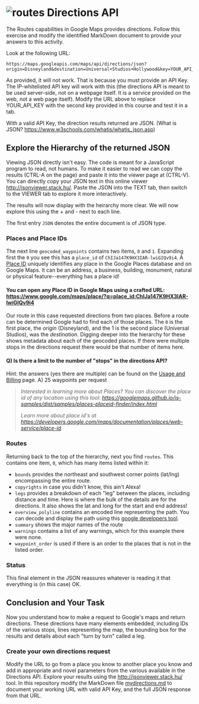 # ![routes](https://mapsplatform.google.com/static/images/icons/header/NAV_Products_Supernav_Icon_02-Routes.svg) Directions API

The Routes capabilities in Google Maps provides directions. Follow this exercise and modify the identified MarkDown document to provide your answers to this activity.

Look at the following URL: 

```
https://maps.googleapis.com/maps/api/directions/json?origin=Disneyland&destination=Universal+Studios+Hollywood&key=YOUR_API_KEY
```
As provided, it will not work. That is because you must provide an API Key. The IP-whitelisted API key will work with this (the directions API is meant to be used server-side, not on a webpage itself. It is a service provided on the web, not a web page itself). Modify the URL above to replace YOUR_API_KEY with the second key provided in this course and test it in a tab. 

With a valid API Key, the direction results returned are JSON. (What is JSON? https://www.w3schools.com/whatis/whatis_json.asp)

## Explore the Hierarchy of the returned JSON

Viewing JSON directly isn't easy. The code is meant for a JavaScript program to read, not humans. To make it easier to read we can copy the results (CTRL-A on the page) and paste it into the viewer page at  (CTRL-V). You can directly copy your JSON text in this online viewer http://jsonviewer.stack.hu/. Paste the JSON into the TEXT tab, then switch to the VIEWER tab to explore it more interactively. 

The results will now display with the heirarchy more clear. We will now explore this using the + and - next to each line. 

The first entry `JSON` denotes the entire document is of JSON type. 

### Places and Place IDs
The next line `geocoded_waypoints` contains two items, `0` and `1`. Expanding first the `0` you see this has a `place_id` of `ChIJa147K9HX3IAR-lwiGIQv9i4`. A [Place ID](https://developers.google.com/maps/documentation/places/web-service/place-id) uniquely identifies any place in the Google Places database and on Google Maps. It can be an address, a business, building, monument, natural or physical feature--everything has a place id! 

#### You can open any Place ID in Google Maps using a crafted URL: https://www.google.com/maps/place/?q=place_id:ChIJa147K9HX3IAR-lwiGIQv9i4
Our route in this case requested directions from two places. Before a route can be determined Google had to find each of those places. The `0` is the first place, the _origin_ (Disneyland), and the 1 is the second place (Universal Studios), was the _destination_. Digging deeper into the hierarchy for these shows metadata about each of the geocoded places. If there were multiple stops in the directions request there would be that number of items here. 

#### **Q) Is there a limit to the number of "stops" in the directions API?** 
Hint: the answers (yes there are multiple) can be found on the [Usage and Billing](https://developers.google.com/maps/documentation/directions/usage-and-billing) page. 
A) 25 waypoints per request

> _Interested in learning more about Places? You can discover the place id of any location using this tool: https://googlemaps.github.io/js-samples/dist/samples/places-placeid-finder/index.html_
>
> _Learn more about place id's at https://developers.google.com/maps/documentation/places/web-service/place-id._

### Routes
Returning back to the top of the hierarchy, next you find `routes`. This contains one item, `0`, which has many items listed within it:

- `bounds` provides the northeast and southwest corner points (lat/lng) encompassing the entire route.
- `copyrights` in case you didn't know, this ain't Alexa!
- `legs` provides a breakdown of each "leg" between the places, including distance and time. Here is where the bulk of the details are for the directions. It also shows the lat and long for the start and end address!
- `overview_polyline` contains an encoded line representing the path. You can decode and display the path using this [google developers tool](https://developers.google.com/maps/documentation/utilities/polylineutility). 
- `summary` shows the major names of the route
- `warnings` contains a list of any warnings, which for this example there were none. 
- `waypoint_order` is used if there is an order to the places that is not in the listed order. 

### Status
This final element in the JSON reassures whatever is reading it that everything is (in this case) OK. 

## Conclusion and Your Task
Now you understand how to make a request to Google's maps and return directions. These directions have many elements embedded, including IDs of the various stops, lines representing the map, the bounding box for the results and details about each "turn by turn" called a leg. 
### Create your own directions request
Modify the URL to go from a place you know to another place you know and add in appropriate and novel parameters from the various available in the Directions API. Explore your results using the http://jsonviewer.stack.hu/ tool. In this repository modify the MarkDown file [mydirections.md](mydirections.md) to document your working URL with valid API Key, and the full JSON response from that URL. 
